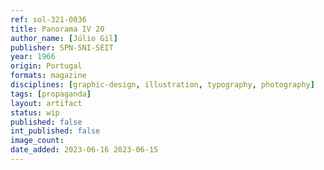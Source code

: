 ```yaml
---
ref: sol-321-0036
title: Panorama IV 20
author_name: [Júlio Gil]
publisher: SPN-SNI-SEIT
year: 1966
origin: Portugal
formats: magazine
disciplines: [graphic-design, illustration, typography, photography]
tags: [propaganda]
layout: artifact
status: wip
published: false
int_published: false
image_count:
date_added: 2023-06-16 2023-06-15
---
```

